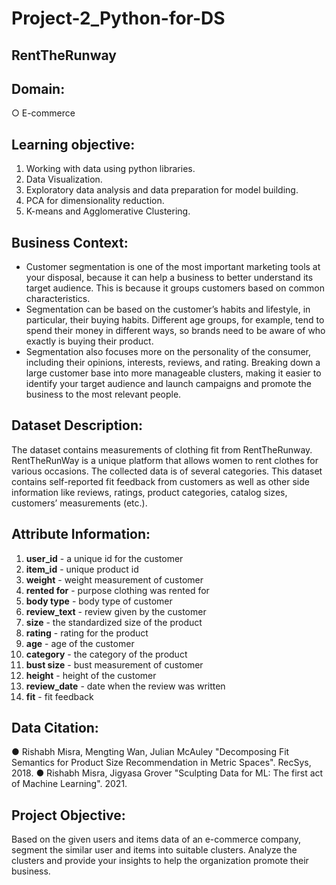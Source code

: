 # Project-2_Python-for-DS
## RentTheRunway
## Domain:
○ E-commerce

## Learning objective:
1. Working with data using python libraries.
2. Data Visualization.
3. Exploratory data analysis and data preparation for model building.
4. PCA for dimensionality reduction.
5. K-means and Agglomerative Clustering.

## Business Context:
* Customer segmentation is one of the most important marketing tools at your disposal, because it can help a business to better understand its target audience. This is because it groups customers based on common characteristics.
* Segmentation can be based on the customer’s habits and lifestyle, in particular, their buying habits. Different age groups, for example, tend to spend their money in different ways, so brands need to be aware of who exactly is buying their product.
* Segmentation also focuses more on the personality of the consumer, including their opinions, interests, reviews, and rating. Breaking down a large customer base into more manageable clusters, making it easier to identify your target audience and launch campaigns and promote the business to the most relevant people.

## Dataset Description:
The dataset contains measurements of clothing fit from RentTheRunway. RentTheRunWay is a unique platform that allows women to rent clothes for various occasions. The collected data is of several categories. This dataset contains self-reported fit feedback from customers as well as other side information like reviews, ratings, product categories, catalog sizes, customers’ measurements (etc.).

## Attribute Information:
1. **user_id** - a unique id for the customer
2. **item_id** - unique product id
3. **weight** - weight measurement of customer
4. **rented for** - purpose clothing was rented for
5. **body type** - body type of customer
6. **review_text** - review given by the customer
7. **size** - the standardized size of the product
8. **rating** - rating for the product
9. **age** - age of the customer
10. **category** - the category of the product
11. **bust size** - bust measurement of customer
12. **height** - height of the customer
13. **review_date** - date when the review was written
14. **fit** - fit feedback

## Data Citation:
● Rishabh Misra, Mengting Wan, Julian McAuley "Decomposing Fit Semantics for Product Size Recommendation in Metric Spaces". RecSys, 2018.
● Rishabh Misra, Jigyasa Grover "Sculpting Data for ML: The first act of Machine Learning". 2021.

## Project Objective:
Based on the given users and items data of an e-commerce company, segment the similar user and items into suitable clusters. Analyze the clusters and provide your insights to help the organization promote their business.
